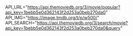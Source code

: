 API_URL="https://api.themoviedb.org/3/movie/popular?api_key=1bebb5e0d362143f2d253a0beb270da0"
API_IMG="https://image.tmdb.org/t/p/w500/"
API_SEARCH="https://api.themoviedb.org/3/search/movie?api_key=1bebb5e0d362143f2d253a0beb270da0&query"